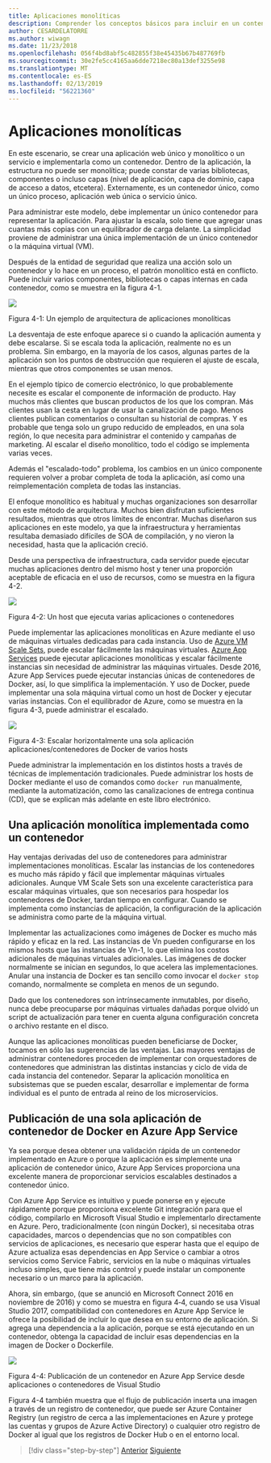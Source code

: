 ```yaml
---
title: Aplicaciones monolíticas
description: Comprender los conceptos básicos para incluir en un contenedor aplicaciones monolíticas.
author: CESARDELATORRE
ms.author: wiwagn
ms.date: 11/23/2018
ms.openlocfilehash: 056f4bd8abf5c482855f38e45435b67b487769fb
ms.sourcegitcommit: 30e2fe5cc4165aa6dde7218ec80a13def3255e98
ms.translationtype: MT
ms.contentlocale: es-ES
ms.lasthandoff: 02/13/2019
ms.locfileid: "56221360"
---
```

# <a name="monolithic-applications"></a>Aplicaciones monolíticas

En este escenario, se crear una aplicación web único y monolítico o un servicio e implementarla como un contenedor. Dentro de la aplicación, la estructura no puede ser monolítica; puede constar de varias bibliotecas, componentes o incluso capas (nivel de aplicación, capa de dominio, capa de acceso a datos, etcetera). Externamente, es un contenedor único, como un único proceso, aplicación web única o servicio único.

Para administrar este modelo, debe implementar un único contenedor para representar la aplicación. Para ajustar la escala, solo tiene que agregar unas cuantas más copias con un equilibrador de carga delante. La simplicidad proviene de administrar una única implementación de un único contenedor o la máquina virtual (VM).

Después de la entidad de seguridad que realiza una acción solo un contenedor y lo hace en un proceso, el patrón monolítico está en conflicto. Puede incluir varios componentes, bibliotecas o capas internas en cada contenedor, como se muestra en la figura 4-1.

![](./media/image1.png)

Figura 4-1: Un ejemplo de arquitectura de aplicaciones monolíticas

La desventaja de este enfoque aparece si o cuando la aplicación aumenta y debe escalarse. Si se escala toda la aplicación, realmente no es un problema. Sin embargo, en la mayoría de los casos, algunas partes de la aplicación son los puntos de obstrucción que requieren el ajuste de escala, mientras que otros componentes se usan menos.

En el ejemplo típico de comercio electrónico, lo que probablemente necesite es escalar el componente de información de producto. Hay muchos más clientes que buscan productos de los que los compran. Más clientes usan la cesta en lugar de usar la canalización de pago. Menos clientes publican comentarios o consultan su historial de compras. Y es probable que tenga solo un grupo reducido de empleados, en una sola región, lo que necesita para administrar el contenido y campañas de marketing. Al escalar el diseño monolítico, todo el código se implementa varias veces.

Además el "escalado-todo" problema, los cambios en un único componente requieren volver a probar completa de toda la aplicación, así como una reimplementación completa de todas las instancias.

El enfoque monolítico es habitual y muchas organizaciones son desarrollar con este método de arquitectura. Muchos bien disfrutan suficientes resultados, mientras que otros límites de encontrar. Muchas diseñaron sus aplicaciones en este modelo, ya que la infraestructura y herramientas resultaba demasiado difíciles de SOA de compilación, y no vieron la necesidad, hasta que la aplicación creció.

Desde una perspectiva de infraestructura, cada servidor puede ejecutar muchas aplicaciones dentro del mismo host y tener una proporción aceptable de eficacia en el uso de recursos, como se muestra en la figura 4-2.

![](./media/image2.png)

Figura 4-2: Un host que ejecuta varias aplicaciones o contenedores

Puede implementar las aplicaciones monolíticas en Azure mediante el uso de máquinas virtuales dedicadas para cada instancia. Uso de [Azure VM Scale Sets](https://docs.microsoft.com/azure/virtual-machine-scale-sets/), puede escalar fácilmente las máquinas virtuales. [Azure App Services](https://azure.microsoft.com/services/app-service/) puede ejecutar aplicaciones monolíticas y escalar fácilmente instancias sin necesidad de administrar las máquinas virtuales. Desde 2016, Azure App Services puede ejecutar instancias únicas de contenedores de Docker, así, lo que simplifica la implementación. Y uso de Docker, puede implementar una sola máquina virtual como un host de Docker y ejecutar varias instancias. Con el equilibrador de Azure, como se muestra en la figura 4-3, puede administrar el escalado.

![](./media/image3.png)

Figura 4-3: Escalar horizontalmente una sola aplicación aplicaciones/contenedores de Docker de varios hosts

Puede administrar la implementación en los distintos hosts a través de técnicas de implementación tradicionales. Puede administrar los hosts de Docker mediante el uso de comandos como `docker run` manualmente, mediante la automatización, como las canalizaciones de entrega continua (CD), que se explican más adelante en este libro electrónico.

## <a name="monolithic-application-deployed-as-a-container"></a>Una aplicación monolítica implementada como un contenedor

Hay ventajas derivadas del uso de contenedores para administrar implementaciones monolíticas. Escalar las instancias de los contenedores es mucho más rápido y fácil que implementar máquinas virtuales adicionales. Aunque VM Scale Sets son una excelente característica para escalar máquinas virtuales, que son necesarios para hospedar los contenedores de Docker, tardan tiempo en configurar. Cuando se implementa como instancias de aplicación, la configuración de la aplicación se administra como parte de la máquina virtual.

Implementar las actualizaciones como imágenes de Docker es mucho más rápido y eficaz en la red. Las instancias de Vn pueden configurarse en los mismos hosts que las instancias de Vn-1, lo que elimina los costos adicionales de máquinas virtuales adicionales. Las imágenes de docker normalmente se inician en segundos, lo que acelera las implementaciones. Anular una instancia de Docker es tan sencillo como invocar el `docker stop` comando, normalmente se completa en menos de un segundo.

Dado que los contenedores son intrínsecamente inmutables, por diseño, nunca debe preocuparse por máquinas virtuales dañadas porque olvidó un script de actualización para tener en cuenta alguna configuración concreta o archivo restante en el disco.

Aunque las aplicaciones monolíticas pueden beneficiarse de Docker, tocamos en sólo las sugerencias de las ventajas. Las mayores ventajas de administrar contenedores proceden de implementar con orquestadores de contenedores que administran las distintas instancias y ciclo de vida de cada instancia del contenedor. Separar la aplicación monolítica en subsistemas que se pueden escalar, desarrollar e implementar de forma individual es el punto de entrada al reino de los microservicios.

## <a name="publishing-a-single-docker-container-app-to-azure-app-service"></a>Publicación de una sola aplicación de contenedor de Docker en Azure App Service

Ya sea porque desea obtener una validación rápida de un contenedor implementado en Azure o porque la aplicación es simplemente una aplicación de contenedor único, Azure App Services proporciona una excelente manera de proporcionar servicios escalables destinados a contenedor único.

Con Azure App Service es intuitivo y puede ponerse en y ejecute rápidamente porque proporciona excelente Git integración para que el código, compilarlo en Microsoft Visual Studio e implementarlo directamente en Azure. Pero, tradicionalmente (con ningún Docker), si necesitaba otras capacidades, marcos o dependencias que no son compatibles con servicios de aplicaciones, es necesario que esperar hasta que el equipo de Azure actualiza esas dependencias en App Service o cambiar a otros servicios como Service Fabric, servicios en la nube o máquinas virtuales incluso simples, que tiene más control y puede instalar un componente necesario o un marco para la aplicación.

Ahora, sin embargo, (que se anunció en Microsoft Connect 2016 en noviembre de 2016) y como se muestra en figura 4‑4, cuando se usa Visual Studio 2017, compatibilidad con contenedores en Azure App Service le ofrece la posibilidad de incluir lo que desea en su entorno de aplicación. Si agrega una dependencia a la aplicación, porque se está ejecutando en un contenedor, obtenga la capacidad de incluir esas dependencias en la imagen de Docker o Dockerfile.

![](./media/image4.png)

Figura 4-4: Publicación de un contenedor en Azure App Service desde aplicaciones o contenedores de Visual Studio

Figura 4-4 también muestra que el flujo de publicación inserta una imagen a través de un registro de contenedor, que puede ser Azure Container Registry (un registro de cerca a las implementaciones en Azure y protege las cuentas y grupos de Azure Active Directory) o cualquier otro registro de Docker al igual que los registros de Docker Hub o en el entorno local.

>[!div class="step-by-step"]
>[Anterior](common-container-design-principles.md)
>[Siguiente](state-and-data-in-docker-applications.md)